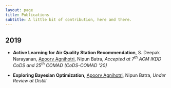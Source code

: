 ```yaml
---
layout: page
title: Publications
subtitle: A little bit of contribution, here and there.
---
```


## 2019

- **Active Learning for Air Quality Station Recommendation**, S. Deepak Narayanan, <u>Apoorv Agnihotri</u>, Nipun Batra, _Accepted at 7<sup>th</sup> ACM IKDD CoDS and 25<sup>th</sup> COMAD (CoDS-COMAD '20)_

- **Exploring Bayesian Optimization**, <u>Apoorv Agnihotri</u>, Nipun Batra, _Under Review at Distill_